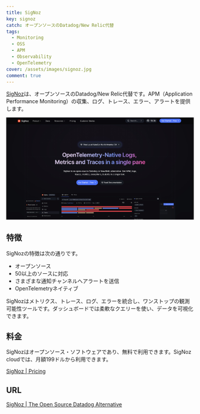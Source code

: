 ```yaml
---
title: SigNoz
key: signoz
catch: オープンソースのDatadog/New Relic代替
tags:
  - Monitoring
  - OSS
  - APM
  - Observability
  - OpenTelemetry
cover: /assets/images/signoz.jpg
comment: true
---
```


[SigNoz](https://signoz.io/)は、オープンソースのDatadog/New Relic代替です。APM（Application Performance Monitoring）の収集、ログ、トレース、エラー、アラートを提供します。

[![SigNozのWebサイト](/assets/images/signoz.jpg)](https://signoz.io/)

<!--more-->

## 特徴

SigNozの特徴は次の通りです。

- オープンソース
- 50以上のソースに対応
- さまざまな通知チャンネルへアラートを送信
- OpenTelemetryネイティブ

SigNozはメトリクス、トレース、ログ、エラーを統合し、ワンストップの観測可能性ツールです。ダッシュボードでは柔軟なクエリーを使い、データを可視化できます。

## 料金

SigNozはオープンソース・ソフトウェアであり、無料で利用できます。SigNoz cloudでは、月額199ドルから利用できます。

[SigNoz \| Pricing](https://signoz.io/pricing/)

## URL

[SigNoz \| The Open Source Datadog Alternative](https://signoz.io/)
